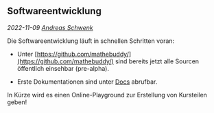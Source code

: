 ## Softwareentwicklung

_2022-11-09 [Andreas Schwenk](https://www.th-koeln.de/personen/andreas.schwenk/)_

Die Softwareentwicklung läuft in schnellen Schritten voran:

- Unter [https://github.com/mathebuddy/](https://github.com/mathebuddy/)
  sind bereits jetzt alle Sourcen öffentlich einsehbar (pre-alpha).

- Erste Dokumentationen sind unter [Docs](http://localhost:8314/index.html?page=docs) abrufbar.

In Kürze wird es einen Online-Playground zur Erstellung von Kursteilen geben!
